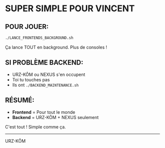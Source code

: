 # SUPER SIMPLE POUR VINCENT

## POUR JOUER:
```bash
./LANCE_FRONTENDS_BACKGROUND.sh
```
Ça lance TOUT en background. Plus de consoles !

## SI PROBLÈME BACKEND:
- URZ-KÔM ou NEXUS s'en occupent
- Toi tu touches pas
- Ils ont `./BACKEND_MAINTENANCE.sh`

## RÉSUMÉ:
- **Frontend** = Pour tout le monde
- **Backend** = URZ-KÔM + NEXUS seulement

C'est tout ! Simple comme ça.

---
URZ-KÔM